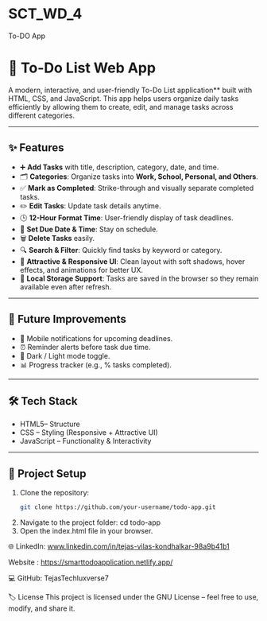 # SCT_WD_4
To-DO App

# 📝 To-Do List Web App  

A modern, interactive, and user-friendly To-Do List application** built with HTML, CSS, and JavaScript. This app helps users organize daily tasks efficiently by allowing them to create, edit, and manage tasks across different categories.  

---

## ✨ Features  

- ➕ **Add Tasks** with title, description, category, date, and time.  
- 🗂️ **Categories**: Organize tasks into **Work, School, Personal, and Others**.  
- ✅ **Mark as Completed**: Strike-through and visually separate completed tasks.  
- ✏️ **Edit Tasks**: Update task details anytime.  
- 🕒 **12-Hour Format Time**: User-friendly display of task deadlines.  
- 📅 **Set Due Date & Time**: Stay on schedule.  
- 🗑️ **Delete Tasks** easily.  
- 🔍 **Search & Filter**: Quickly find tasks by keyword or category.  
- 🎨 **Attractive & Responsive UI**: Clean layout with soft shadows, hover effects, and animations for better UX.  
- 💾 **Local Storage Support**: Tasks are saved in the browser so they remain available even after refresh.  

---

## 🚀 Future Improvements  

- 📲 Mobile notifications for upcoming deadlines.  
- ⏰ Reminder alerts before task due time.  
- 🌙 Dark / Light mode toggle.  
- 📊 Progress tracker (e.g., % tasks completed).  

---

## 🛠️ Tech Stack  

- HTML5– Structure  
- CSS – Styling (Responsive + Attractive UI)  
- JavaScript  – Functionality & Interactivity  

---

## 📂 Project Setup  

1. Clone the repository:  
   ```bash
   git clone https://github.com/your-username/todo-app.git
2. Navigate to the project folder:
   cd todo-app
3. Open the index.html file in your browser.


🌐 LinkedIn: www.linkedin.com/in/tejas-vilas-kondhalkar-98a9b41b1

Website : https://smarttodoapplication.netlify.app/

💻 GitHub: TejasTechluxverse7

🏷️ License
This project is licensed under the GNU License – feel free to use, modify, and share it.
